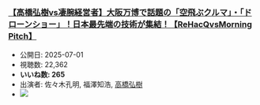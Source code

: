 ### [【高橋弘樹vs凄腕経営者】大阪万博で話題の「空飛ぶクルマ」・「ドローンショー」！日本最先端の技術が集結！【ReHacQvsMorning Pitch】](https://www.youtube.com/watch?v=w15LSyBqLew)
-   公開日: 2025-07-01
-   視聴数: 22,362
-   **いいね数: 265**
-   出演者: 佐々木孔明, 福澤知浩, [高橋弘樹](/rehacq_fan/people/高橋弘樹 "wikilink")
- [![](https://img.youtube.com/vi/w15LSyBqLew/hqdefault.jpg)](https://www.youtube.com/watch?v=w15LSyBqLew)

